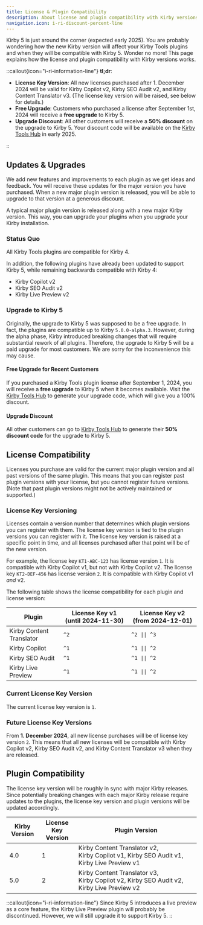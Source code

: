 ```yaml
---
title: License & Plugin Compatibility
description: About license and plugin compatibility with Kirby versions.
navigation.icon: i-ri-discount-percent-line
---
```


Kirby 5 is just around the corner (expected early 2025). You are probably wondering how the new Kirby version will affect your Kirby Tools plugins and when they will be compatible with Kirby 5. Wonder no more! This page explains how the license and plugin compatibility with Kirby versions works.

::callout{icon="i-ri-information-line"}
**tl;dr**:

- **License Key Version**: All new licenses purchased after 1. December 2024 will be valid for Kirby Copilot v2, Kirby SEO Audit v2, and Kirby Content Translator v3. (The license key version will be raised, see below for details.)
- **Free Upgrade**: Customers who purchased a license after September 1st, 2024 will receive a **free upgrade** to Kirby 5.
- **Upgrade Discount**: All other customers will receive a **50% discount** on the upgrade to Kirby 5. Your discount code will be available on the [Kirby Tools Hub](https://hub.kirby.tools) in early 2025.

::

## Updates & Upgrades

We add new features and improvements to each plugin as we get ideas and feedback. You will receive these updates for the major version you have purchased. When a new major plugin version is released, you will be able to upgrade to that version at a generous discount.

A typical major plugin version is released along with a new major Kirby version. This way, you can upgrade your plugins when you upgrade your Kirby installation.

### Status Quo

All Kirby Tools plugins are compatible for Kirby 4.

In addition, the following plugins have already been updated to support Kirby 5, while remaining backwards compatible with Kirby 4:

- Kirby Copilot v2
- Kirby SEO Audit v2
- Kirby Live Preview v2

### Upgrade to Kirby 5

Originally, the upgrade to Kirby 5 was supposed to be a free upgrade. In fact, the plugins are compatible up to Kirby `5.0.0-alpha.3`. However, during the alpha phase, Kirby introduced breaking changes that will require substantial rework of all plugins. Therefore, the upgrade to Kirby 5 will be a paid upgrade for most customers. We are sorry for the inconvenience this may cause.

#### Free Upgrade for Recent Customers

If you purchased a Kirby Tools plugin license after September 1, 2024, you will receive a **free upgrade** to Kirby 5 when it becomes available. Visit the [Kirby Tools Hub](https://hub.kirby.tools) to generate your upgrade code, which will give you a 100% discount.

#### Upgrade Discount

All other customers can go to [Kirby Tools Hub](https://hub.kirby.tools) to generate their **50% discount code** for the upgrade to Kirby 5.

## License Compatibility

Licenses you purchase are valid for the current major plugin version and all past versions of the same plugin. This means that you can register past plugin versions with your license, but you cannot register future versions. (Note that past plugin versions might not be actively maintained or supported.)

### License Key Versioning

Licenses contain a version number that determines which plugin versions you can register with them. The license key version is tied to the plugin versions you can register with it. The license key version is raised at a specific point in time, and all licenses purchased after that point will be of the new version.

For example, the license key `KT1-ABC-123` has license version `1`. It is compatible with Kirby Copilot v1, but not with Kirby Copilot v2. The license key `KT2-DEF-456` has license version `2`. It is compatible with Kirby Copilot v1 _and_ v2.

The following table shows the license compatibility for each plugin and license version:

| Plugin                   | License Key v1 (until 2024-11-30) | License Key v2 (from 2024-12-01) |
| ------------------------ | --------------------------------- | -------------------------------- |
| Kirby Content Translator | `^2`                              | `^2 \|\| ^3`                     |
| Kirby Copilot            | `^1`                              | `^1 \|\| ^2`                     |
| Kirby SEO Audit          | `^1`                              | `^1 \|\| ^2`                     |
| Kirby Live Preview       | `^1`                              | `^1 \|\| ^2`                     |

### Current License Key Version

The current license key version is `1`.

### Future License Key Versions

From **1. December 2024**, all new license purchases will be of license key version `2`. This means that all new licenses will be compatible with Kirby Copilot v2, Kirby SEO Audit v2, and Kirby Content Translator v3 when they are released.

## Plugin Compatibility

The license key version will be roughly in sync with major Kirby releases. Since potentially breaking changes with each major Kirby release require updates to the plugins, the license key version and plugin versions will be updated accordingly.

| Kirby Version | License Key Version | Plugin Version                                                                                                                                  |
| ------------- | ------------------- | ----------------------------------------------------------------------------------------------------------------------------------------------- |
| 4.0           | 1                   | Kirby&nbsp;Content&nbsp;Translator&nbsp;v2, Kirby&nbsp;Copilot&nbsp;v1, Kirby&nbsp;SEO&nbsp;Audit&nbsp;v1, Kirby&nbsp;Live&nbsp;Preview&nbsp;v1 |
| 5.0           | 2                   | Kirby&nbsp;Content&nbsp;Translator&nbsp;v3, Kirby&nbsp;Copilot&nbsp;v2, Kirby&nbsp;SEO&nbsp;Audit&nbsp;v2, Kirby&nbsp;Live&nbsp;Preview&nbsp;v2 |

::callout{icon="i-ri-information-line"}
Since Kirby 5 introduces a live preview as a core feature, the Kirby Live Preview plugin will probably be discontinued. However, we will still upgrade it to support Kirby 5.
::
